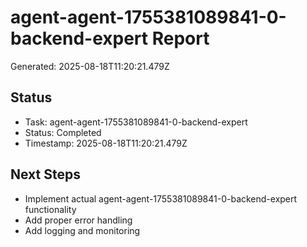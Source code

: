 # agent-agent-1755381089841-0-backend-expert Report

Generated: 2025-08-18T11:20:21.479Z

## Status
- Task: agent-agent-1755381089841-0-backend-expert
- Status: Completed
- Timestamp: 2025-08-18T11:20:21.479Z

## Next Steps
- Implement actual agent-agent-1755381089841-0-backend-expert functionality
- Add proper error handling
- Add logging and monitoring
